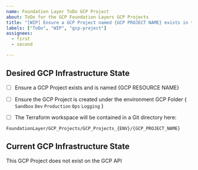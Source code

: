 ```yaml
---
name: Foundation Layer ToDo GCP Project
about: ToDo for the GCP Foundation Layers GCP Projects
title: "[WIP] Ensure a GCP Project named {GCP PROJECT NAME} exists in the {ENV} environment"
labels: ["ToDo", "WIP", "gcp-project"]
assignees:
  - first
  - second

---
```


## Desired GCP Infrastructure State

- [ ] Ensure a GCP Project exists and is named {GCP RESOURCE NAME}

- [ ] Ensure the GCP Project is created under the environment GCP Folder { `Sandbox` `Dev` `Production` `Ops` `Logging` }

- [ ] The Terraform workspace will be contained in a Git directory here:

`FoundationLayer/GCP_Projects/GCP_Projects_{ENV}/{GCP_PROJECT_NAME}`

## Current GCP Infrastructure State

This GCP Project does not exist on the GCP API

